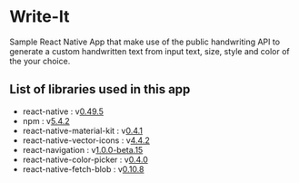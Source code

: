 # Write-It
Sample React Native App that make use of the public handwriting API to generate a custom handwritten text from input text, size, style and color of the your choice.

## List of libraries used in this app

- react-native : v[0.49.5](https://github.com/facebook/react-native)
- npm : v[5.4.2](https://github.com/npm/npm)
- react-native-material-kit : v[0.4.1](https://github.com/xinthink/react-native-material-kit)
- react-native-vector-icons : v[4.4.2](https://github.com/oblador/react-native-vector-icons)
- react-navigation : v[1.0.0-beta.15](https://github.com/react-community/react-navigation)
- react-native-color-picker : v[0.4.0](https://github.com/instea/react-native-color-picker)
- react-native-fetch-blob : v[0.10.8](https://github.com/wkh237/react-native-fetch-blob)
